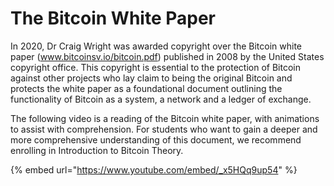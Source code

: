 # The Bitcoin White Paper

In 2020, Dr Craig Wright was awarded copyright over the Bitcoin white paper (www.bitcoinsv.io/bitcoin.pdf) published in 2008 by the United States copyright office. This copyright is essential to the protection of Bitcoin against other projects who lay claim to being the original Bitcoin and protects the white paper as a foundational document outlining the functionality of Bitcoin as a system, a network and a ledger of exchange.

The following video is a reading of the Bitcoin white paper, with animations to assist with comprehension. For students who want to gain a deeper and more comprehensive understanding of this document, we recommend enrolling in Introduction to Bitcoin Theory.

{% embed url="https://www.youtube.com/embed/_x5HQq9up54" %}
